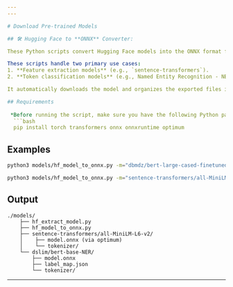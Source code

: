 ```yaml
---
---

# Download Pre-trained Models

## 🛠️ Hugging Face to **ONNX** Converter:

These Python scripts convert Hugging Face models into the ONNX format for optimized inference.

These scripts handle two primary use cases:
1. **Feature extraction models** (e.g., `sentence-transformers`).
2. **Token classification models** (e.g., Named Entity Recognition - NER).

It automatically downloads the model and organizes the exported files in a structured subdirectory.

## Requirements
  
 *Before running the script, make sure you have the following Python packages installed:*  
  ```bash
  pip install torch transformers onnx onnxruntime optimum
  ```

## Examples

```bash
python3 models/hf_model_to_onnx.py -m="dbmdz/bert-large-cased-finetuned-conll03-english" -o="bert-large-cased-finetuned-conll03-english"
```

```bash
python3 models/hf_model_to_onnx.py -m="sentence-transformers/all-MiniLM-L6-v2" -o="sentence-transformers/all-MiniLM-L6-v2"
```

## Output

```
./models/
    ├── hf_extract_model.py
    ├── hf_model_to_onnx.py
    ├── sentence-transformers/all-MiniLM-L6-v2/ 
    │    ├── model.onnx (via optimum)
    │    └── tokenizer/ 
    └── dslim/bert-base-NER/  
        ├── model.onnx  
        ├── label_map.json  
        └── tokenizer/ 
```

---
```

